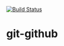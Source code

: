 [![Build Status](https://dev.azure.com/nitishanitin/AzurePipeline/_apis/build/status/CloudNitinS.git-github?branchName=master)](https://dev.azure.com/nitishanitin/AzurePipeline/_build/latest?definitionId=2&branchName=master)
# git-github
